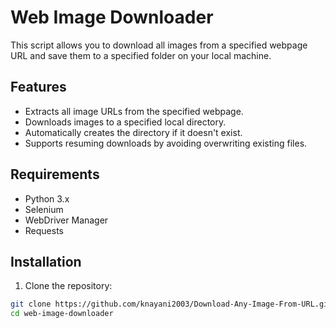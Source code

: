 # Web Image Downloader

This script allows you to download all images from a specified webpage URL and save them to a specified folder on your local machine.

## Features

- Extracts all image URLs from the specified webpage.
- Downloads images to a specified local directory.
- Automatically creates the directory if it doesn't exist.
- Supports resuming downloads by avoiding overwriting existing files.

## Requirements

- Python 3.x
- Selenium
- WebDriver Manager
- Requests

## Installation

1. Clone the repository:

```bash
git clone https://github.com/knayani2003/Download-Any-Image-From-URL.git
cd web-image-downloader
